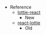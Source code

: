 - Reference
  - [lottie-react](https://www.npmjs.com/package/lottie-react)
    - New
  - [react-lottie](https://www.npmjs.com/package/react-lottie)
    - Old
